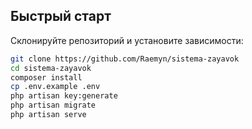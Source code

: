 ## Быстрый старт

Склонируйте репозиторий и установите зависимости:

```bash
git clone https://github.com/Raemyn/sistema-zayavok
cd sistema-zayavok
composer install
cp .env.example .env
php artisan key:generate
php artisan migrate
php artisan serve